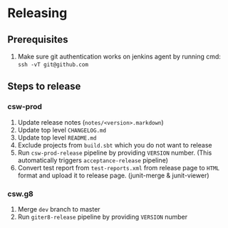 # Releasing

## Prerequisites
1. Make sure git authentication works on jenkins agent by running cmd: `ssh -vT git@github.com`

## Steps to release

### csw-prod
1. Update release notes (`notes/<version>.markdown`)
2. Update top level `CHANGELOG.md`
3. Update top level `README.md`
4. Exclude projects from `build.sbt` which you do not want to release
5. Run `csw-prod-release` pipeline by providing `VERSION` number. (This automatically triggers `acceptance-release` pipeline)
6. Convert test report from `test-reports.xml` from release page to `HTML` format and upload it to release page. (junit-merge & junit-viewer)

### csw.g8
1. Merge `dev` branch to master
2. Run `giter8-release` pipeline by providing `VERSION` number